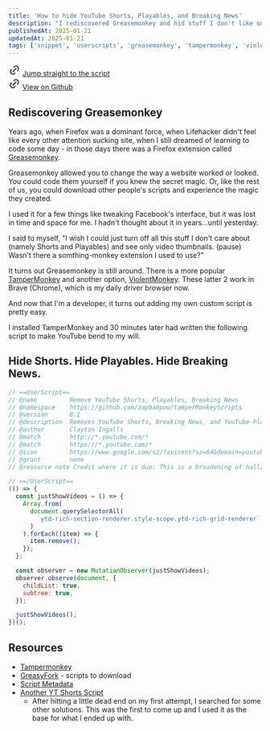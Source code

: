 ```yaml
---
title: 'How to hide YouTube Shorts, Playables, and Breaking News'
description: "I rediscovered Greasemonkey and hid stuff I don't like on YouTube"
publishedAt: 2025-01-21
updatedAt: 2025-01-21
tags: ['snippet', 'userscripts', 'greasemonkey', 'tampermonkey', 'violentmonkey']
---
```


<svg style="display: inline;"  xmlns="http://www.w3.org/2000/svg"  width="24"  height="24"  viewBox="0 0 24 24"  fill="none"  stroke="currentColor"  stroke-width="2"  stroke-linecap="round"  stroke-linejoin="round"  class="icon icon-tabler icons-tabler-outline icon-tabler-link"><path stroke="none" d="M0 0h24v24H0z" fill="none"/><path d="M9 15l6 -6" /><path d="M11 6l.463 -.536a5 5 0 0 1 7.071 7.072l-.534 .464" /><path d="M13 18l-.397 .534a5.068 5.068 0 0 1 -7.127 0a4.972 4.972 0 0 1 0 -7.071l.524 -.463" /></svg> [Jump straight to the script](#hide-shorts-hide-playables-hide-breaking-new)\
<svg style="display: inline;"  xmlns="http://www.w3.org/2000/svg"  width="24"  height="24"  viewBox="0 0 24 24"  fill="none"  stroke="currentColor"  stroke-width="2"  stroke-linecap="round"  stroke-linejoin="round"  class="icon icon-tabler icons-tabler-outline icon-tabler-link"><path stroke="none" d="M0 0h24v24H0z" fill="none"/><path d="M9 15l6 -6" /><path d="M11 6l.463 -.536a5 5 0 0 1 7.071 7.072l-.534 .464" /><path d="M13 18l-.397 .534a5.068 5.068 0 0 1 -7.127 0a4.972 4.972 0 0 1 0 -7.071l.524 -.463" /></svg> [View on Github](https://github.com/zapbampow/tamperMonkeyScripts)


## Rediscovering Greasemonkey
Years ago, when Firefox was a dominant force, when Lifehacker didn't feel like every other attention sucking site, when I still dreamed of learning to code some day - in those days there was a Firefox extension called [Greasemonkey](https://addons.mozilla.org/en-US/firefox/addon/greasemonkey/). 

Greasemonkey allowed you to change the way a website worked or looked. You could code them yourself if you knew the secret magic. Or, like the rest of us, you could download other people's scripts and experience the magic they created.

I used it for a few things like tweaking Facebook's interface, but it was lost in time and space for me. I hadn't thought about it in years...until yesterday.

I said to myself, "I wish I could just turn off all this stuff I don't care about (namely Shorts and Playables) and see only video thumbnails. (pause) Wasn't there a somthing-monkey extension I used to use?"

It turns out Greasemonkey is still around. There is a more popular [TamperMonkey](https://www.tampermonkey.net/) and another option, [ViolentMonkey](https://violentmonkey.github.io/). These latter 2 work in Brave (Chrome), which is my daily driver browser now.

And now that I'm a developer, it turns out adding my own custom script is pretty easy. 

I installed TamperMonkey and 30 minutes later had written the following script to make YouTube bend to my will.

## Hide Shorts. Hide Playables. Hide Breaking News.
```js
// ==UserScript==
// @name         Remove YouTube Shorts, Playables, Breaking News
// @namespace    https://github.com/zapbampow/tamperMonkeyScripts
// @version      0.1
// @description  Removes YouTube Shorts, Breaking News, and YouTube Playables, leaving only real videos
// @author       Clayton Ingalls
// @match        http://*.youtube.com/*
// @match        https://*.youtube.com/*
// @icon         https://www.google.com/s2/favicons?sz=64&domain=youtube.com
// @grant        none
// @resource note Credit where it is due: This is a broadening of hallzy's script at https://github.com/hallzy/remove-youtube-shorts/blob/master/remove-youtube-shorts.user.js

// ==/UserScript==
(() => {
  const justShowVideos = () => {
    Array.from(
      document.querySelectorAll(
        `ytd-rich-section-renderer.style-scope.ytd-rich-grid-renderer`
      )
    ).forEach((item) => {
      item.remove();
    });
  };

  const observer = new MutationObserver(justShowVideos);
  observer.observe(document, {
    childList: true,
    subtree: true,
  });

  justShowVideos();
})();

```

## Resources
- [Tampermonkey](https://www.tampermonkey.net/)
- [GreasyFork](https://greasyfork.org/en) - scripts to download
- [Script Metadata](https://www.tampermonkey.net/documentation.php?locale=en#meta:grant)
- [Another YT Shorts Script](https://github.com/hallzy/remove-youtube-shorts/blob/master/remove-youtube-shorts.user.js)
  - After hitting a little dead end on my first attempt, I searched for some other solutions. This was the first to come up and I used it as the base for what I ended up with.